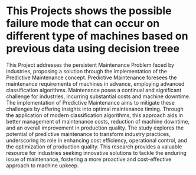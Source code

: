 # This Projects shows the possible failure mode that can occur on different type of machines based on previous data using decision treee

This Project addresses the persistent Maintenance Problem faced by industries, proposing a solution through the implementation of the Predictive Maintenance concept. Predictive Maintenance foresees the maintenance requirements of machines in advance, employing advanced classification algorithms. Maintenance poses a continual and significant challenge for industries, incurring substantial costs and machine downtime. The implementation of Predictive Maintenance aims to mitigate these challenges by offering insights into optimal maintenance timing. Through the application of modern classification algorithms, this approach aids in better management of maintenance costs, reduction of machine downtime, and an overall improvement in production quality. The study explores the potential of predictive maintenance to transform industry practices, underscoring its role in enhancing cost efficiency, operational control, and the optimization of production quality. This research provides a valuable resource for industries seeking innovative solutions to tackle the enduring issue of maintenance, fostering a more proactive and cost-effective approach to machine upkeep.
